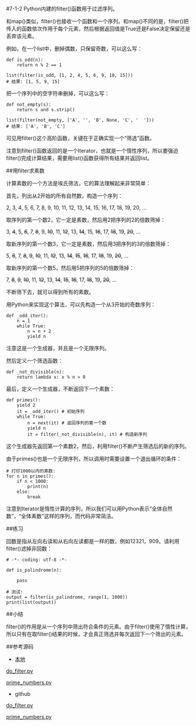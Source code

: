 #7-1-2 Python内建的filter()函数用于过滤序列。

和map()类似，filter()也接收一个函数和一个序列。和map()不同的是，filter()把传入的函数依次作用于每个元素，然后根据返回值是True还是False决定保留还是丢弃该元素。

例如，在一个list中，删掉偶数，只保留奇数，可以这么写：

	def is_odd(n):
	    return n % 2 == 1
	
	list(filter(is_odd, [1, 2, 4, 5, 6, 9, 10, 15]))
	# 结果: [1, 5, 9, 15]
把一个序列中的空字符串删掉，可以这么写：

	def not_empty(s):
	    return s and s.strip()
	
	list(filter(not_empty, ['A', '', 'B', None, 'C', '  ']))
	# 结果: ['A', 'B', 'C']
可见用filter()这个高阶函数，关键在于正确实现一个“筛选”函数。

注意到filter()函数返回的是一个Iterator，也就是一个惰性序列，所以要强迫filter()完成计算结果，需要用list()函数获得所有结果并返回list。

##用filter求素数

计算素数的一个方法是埃氏筛法，它的算法理解起来非常简单：

首先，列出从2开始的所有自然数，构造一个序列：

2, 3, 4, 5, 6, 7, 8, 9, 10, 11, 12, 13, 14, 15, 16, 17, 18, 19, 20, ...

取序列的第一个数2，它一定是素数，然后用2把序列的2的倍数筛掉：

<p>3, <del>4</del>, 5, <del>6</del>, 7, <del>8</del>, 9, <del>10</del>, 11, <del>12</del>, 13, <del>14</del>, 15, <del>16</del>, 17, <del>18</del>, 19, <del>20</del>, ...</p>


取新序列的第一个数3，它一定是素数，然后用3把序列的3的倍数筛掉：

<p>5, <del>6</del>, 7, <del>8</del>, <del>9</del>, <del>10</del>, 11, <del>12</del>, 13, <del>14</del>, <del>15</del>, <del>16</del>, 17, <del>18</del>, 19, <del>20</del>, ...</p>

取新序列的第一个数5，然后用5把序列的5的倍数筛掉：

<p>7, <del>8</del>, <del>9</del>, <del>10</del>, 11, <del>12</del>, 13, <del>14</del>, <del>15</del>, <del>16</del>, 17, <del>18</del>, 19, <del>20</del>, ...</p>

不断筛下去，就可以得到所有的素数。

用Python来实现这个算法，可以先构造一个从3开始的奇数序列：

	def _odd_iter():
	    n = 1
	    while True:
	        n = n + 2
	        yield n
注意这是一个生成器，并且是一个无限序列。

然后定义一个筛选函数：

	def _not_divisible(n):
	    return lambda x: x % n > 0
最后，定义一个生成器，不断返回下一个素数：

	def primes():
	    yield 2
	    it = _odd_iter() # 初始序列
	    while True:
	        n = next(it) # 返回序列的第一个数
	        yield n
	        it = filter(_not_divisible(n), it) # 构造新序列
这个生成器先返回第一个素数2，然后，利用filter()不断产生筛选后的新的序列。

由于primes()也是一个无限序列，所以调用时需要设置一个退出循环的条件：

	# 打印1000以内的素数:
	for n in primes():
	    if n < 1000:
	        print(n)
	    else:
	        break
注意到Iterator是惰性计算的序列，所以我们可以用Python表示“全体自然数”，“全体素数”这样的序列，而代码非常简洁。

##练习

回数是指从左向右读和从右向左读都是一样的数，例如12321，909。请利用filter()滤掉非回数：

	# -*- coding: utf-8 -*-
	
	def is_palindrome(n):
	
	    pass
	
	# 测试:
	output = filter(is_palindrome, range(1, 1000))
	print(list(output))

##小结

filter()的作用是从一个序列中筛出符合条件的元素。由于filter()使用了惰性计算，所以只有在取filter()结果的时候，才会真正筛选并每次返回下一个筛出的元素。

##参考源码

- [本地]()

[do_filter.py](../code/chapter7/7-1-2-do_filter.py)

[prime_numbers.py](../code/chapter7/7-1-2-prime_numbers.py)

- github

[do_filter.py](https://github.com/michaelliao/learn-python3/blob/master/samples/functional/do_filter.py)

[prime_numbers.py](https://github.com/michaelliao/learn-python3/blob/master/samples/functional/prime_numbers.py)